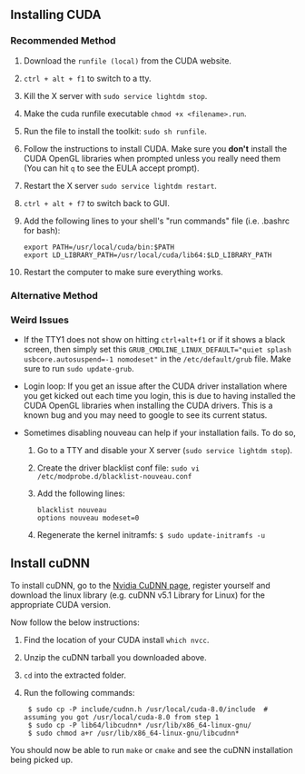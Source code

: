 ## Installing CUDA

### Recommended Method

1. Download the `runfile (local)` from the CUDA website.
2. `ctrl + alt + f1` to switch to a tty.
3. Kill the X server with `sudo service lightdm stop`.
4. Make the cuda runfile executable `chmod +x <filename>.run`.
5. Run the file to install the toolkit: `sudo sh runfile`.
5. Follow the instructions to install CUDA. Make sure you **don't** install the CUDA OpenGL libraries when prompted unless you really need them (You can hit `q` to see the EULA accept prompt).
6. Restart the X server `sudo service lightdm restart`.
7. `ctrl + alt + f7` to switch back to GUI.
8. Add the following lines to your shell's "run commands" file (i.e. .bashrc for bash):

    ```
    export PATH=/usr/local/cuda/bin:$PATH
    export LD_LIBRARY_PATH=/usr/local/cuda/lib64:$LD_LIBRARY_PATH
    ```

8. Restart the computer to make sure everything works.

### Alternative Method


### Weird Issues

- If the TTY1 does not show on hitting `ctrl+alt+f1` or if it shows a black screen, then simply set this `GRUB_CMDLINE_LINUX_DEFAULT="quiet splash usbcore.autosuspend=-1 nomodeset"` in the `/etc/default/grub` file. Make sure to run `sudo update-grub`.

- Login loop: If you get an issue after the CUDA driver installation where you get kicked out each time you login, this is due to having installed the CUDA OpenGL libraries when installing the CUDA drivers. This is a known bug and you may need to google to see its current status.

- Sometimes disabling nouveau can help if your installation fails. To do so, 
    1. Go to a TTY and disable your X server (`sudo service lightdm stop`).
    2. Create the driver blacklist conf file: `sudo vi /etc/modprobe.d/blacklist-nouveau.conf`
    3. Add the following lines:

        ```
        blacklist nouveau
        options nouveau modeset=0
        ```
    4. Regenerate the kernel initramfs:
        `$ sudo update-initramfs -u`



## Install cuDNN

To install cuDNN, go to the [Nvidia CuDNN page](https://developer.nvidia.com/cudnn), register yourself and download the linux library (e.g. cuDNN v5.1 Library for Linux) for the appropriate CUDA version.

Now follow the below instructions:

1. Find the location of your CUDA install `which nvcc`.
2. Unzip the cuDNN tarball you downloaded above.
3. `cd` into the extracted folder.
4. Run the following commands:

        $ sudo cp -P include/cudnn.h /usr/local/cuda-8.0/include  # assuming you got /usr/local/cuda-8.0 from step 1
        $ sudo cp -P lib64/libcudnn* /usr/lib/x86_64-linux-gnu/
        $ sudo chmod a+r /usr/lib/x86_64-linux-gnu/libcudnn*

You should now be able to run `make` or `cmake` and see the cuDNN installation being picked up.